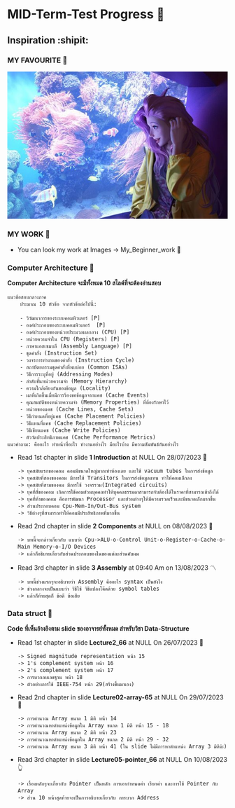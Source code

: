 # MID-Term-Test Progress :sunrise_over_mountains:
## Inspiration :shipit:
### MY FAVOURITE :musical_score:
![This is picture.](/Images/Inspiration_n_love/Seraphine_Aquriam.jpg "This is my wife!!!")
### MY WORK :movie_camera:
* You can look my work at Images -> My_Beginner_work :beginner:
### Computer Architecture :house_with_garden:
**Computer Architecture จะมีทั้งหมด 10 สไลด์ที่จะต้องอ่านสอบ**
```
แนวข้อสอบกลางภาค
    ประมาณ 10 หัวข้อ จากหัวข้อต่อไปนี้:

    - วิวัฒนาการของระบบคอมพิวเตอร์ [P]
    - องค์ประกอบของระบบคอมพิวเตอร์  [P]
    - องค์ประกอบของหน่วยประมวลผลกลาง (CPU) [P]
    - หน่วยความจำใน CPU (Registers) [P]
    - ภาษาแอสเซมบลี (Assembly Language) [P]
    - ชุดคำสั่ง (Instruction Set)
    - วงจรการทำงานของคำสั่ง (Instruction Cycle)
    - สถาปัตยกรรมชุดคำสั่งที่พบบ่อย (Common ISAs)
    - วิธีการระบุที่อยู่ (Addressing Modes)
    - ลำดับชั้นหน่วยความจำ (Memory Hierarchy)
    - ความใกล้เคียงกันของข้อมูล (Locality)
    - ผลที่เกิดขึ้นเมื่อมีการร้องขอข้อมูลจากแคช (Cache Events)
    - คุณสมบัติของหน่วยความจำ (Memory Properties) ที่ต้องรักษาไว้
    - หน่วยของแคช (Cache Lines, Cache Sets)
    - วิธีกำหนดที่อยู่แคช (Cache Placement Policies)
    - วิธีแทนที่แคช (Cache Replacement Policies)
    - วิธีเขียนแคช (Cache Write Policies)
    - ตัววัดประสิทธิภาพแคช (Cache Performance Metrics)
แนวคำถาม: คืออะไร ทำหน้าที่อะไร ทำงานอย่างไร มีอะไรบ้าง มีความสัมพันธ์กันอย่างไร
```
* Read 1st chapter in slide **1 Introduction** at NULL On 28/07/2023 :triangular_flag_on_post:
    ```
    -> ยุคสมัยแรกของคอม คอมมีขนาดใหญ่มากเท่าห้องเลย และใช้ vacuum tubes ในการส่งข้อมูล
    -> ยุคสมัยที่สองของคอม มีการใช้ Transitors ในการส่งข้อมูลแทน ทำให้คอมเล็กลง
    -> ยุคสมัยที่สามของคม มีการใช้ วงจรรวม(Integrated circuits)
    -> ยุคที่สี่ของคอม เกิดการใช้คอมส่วนบุคคลทำให้บุคคลธรรมดาสามารถจับต้องได้ในราคาที่สามารถเข้าถึงได้
    -> ยุคที่ห้าของคอม คือการพัฒนา Processor และส่วนต่างๆให้มีความรวดเร็วและมีขนาดเล็กมากขึ้น
    -> ส่วนประกอบคอม Cpu-Mem-In/Out-Bus system
    -> วิธีต่างๆที่สามารถทำให้คอมมีประสิทธิภาพที่มากขึ้น
    ```
* Read 2nd chapter in slide **2 Components** at NULL on 08/08/2023 :rainbow:
    ```
    -> บทนี้จะกล่าวเกี่ยวกับ แบบว่า Cpu->ALU-o-Control Unit-o-Register-o-Cache-o-Main Memory-o-I/O Devices
    -> แล้วก็อธิบายเกี่ยวกับส่วนประกอบของในของแต่ละส่วนคับผม
    ```
* Read 3rd chapter in slide **3 Assembly** at 09:40 Am on 13/08/2023 :part_alternation_mark:
    ```
    -> บทนี้ช่วงแรกๆจะอธิบายว่า Assembly คืออะไร syntax เป็นยังไง
    -> ช่วงกลางจะเป็นแบบว่า วิธีใช้ วิธีแปลงโค๊ดด้วย symbol tables 
    -> แล้วก็ท้ายสุดก็ ข้อดี ข้อเสีย
    ```
### Data struct :city_sunrise:
**Code ที่เห็นอ้างอิงตาม slide ของอาจารย์ทั้งหมด สำหรับวิชา Data-Structure**
* Read 1st chapter in slide **Lecture2_66** at NULL On 26/07/2023 :partying_face:
    ```
    -> Signed magnitude representation หน้า 15
    -> 1's complement system หน้า 16
    -> 2's complement system หน้า 17
    -> การบวกลบเลขฐาน หน้า 18
    -> ตัวอย่างการใช้ IEEE-754 หน้า 29(สร้างขึ้นมาเอง)
    ```
* Read 2nd chapter in slide **Lecture02-array-65** at NULL On 29/07/2023 :moyai:
    ```
    -> การคำนวณ Array ขนาด 1 มิติ หน้า 14 
    -> การคำนวณหาตำแหน่งข้อมูลใน Array ขนาด 1 มิติ หน้า 15 - 18
    -> การคำนวณ Array ขนาด 2 มิติ หน้า 23 
    -> การคำนวณหาตำแหน่งข้อมูลใน Array ขนาด 2 มิติ หน้า 29 - 32
    -> การคำนวณ Array ขนาด 3 มิติ หน้า 41 (ใน slide ไม่มีการหาตำแหน่ง Array 3 มิติง่ะ) 
    ```
* Read 3rd chapter in slide **Lecture05-pointer_66** at NULL On 10/08/2023 :point_up_2:
    ```
    -> เรื่องหลักๆจะเกี่ยวกับ Pointer เป็นหลัก การเอากำหนดค่า เรียกค่า และการใช้ Pointer กับ Array 
    -> ส่วน 10 หน้าสุดท้ายจะเป็นการอธิบายเกี่ยวกับ การบวก Address 
    ```